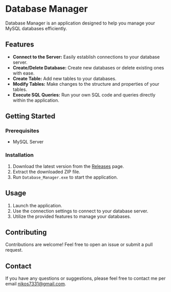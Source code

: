 # Database Manager

Database Manager is an application designed to help you manage your MySQL databases efficiently.

## Features
- **Connect to the Server:** Easily establish connections to your database server.
- **Create/Delete Database:** Create new databases or delete existing ones with ease.
- **Create Table:** Add new tables to your databases.
- **Modify Tables:** Make changes to the structure and properties of your tables.
- **Execute SQL Queries:** Run your own SQL code and queries directly within the application.

## Getting Started

### Prerequisites
- MySQL Server

### Installation
1. Download the latest version from the [Releases](https://github.com/nikosm-96/database_manager_release/releases) page.
2. Extract the downloaded ZIP file.
3. Run `Database_Manager.exe` to start the application.

## Usage
1. Launch the application.
2. Use the connection settings to connect to your database server.
3. Utilize the provided features to manage your databases.

## Contributing
Contributions are welcome! Feel free to open an issue or submit a pull request.

## Contact
If you have any questions or suggestions, please feel free to contact me per email nikos7331@gmail.com.
